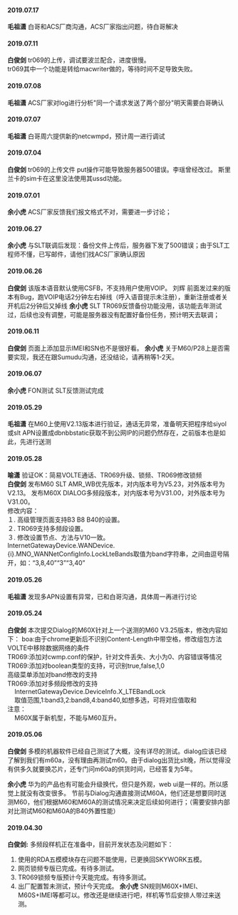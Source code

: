 
#### 2019.07.17
**毛祖潇**  白哥和ACS厂商沟通，ACS厂家指出问题，待白哥解决
#### 2019.07.11
**白俊剑**  tr069的上传，调试要波兰配合，进度很慢。  
tr069其中一个功能是转给macwriter做的，等待时间不足导致失败。
#### 2019.07.08
**毛祖潇**  ACS厂家对log进行分析"同一个请求发送了两个部分"明天需要白哥确认
#### 2019.07.07
**毛祖潇**  白哥周六提供新的netcwmpd，预计周一进行调试
#### 2019.07.04
**白俊剑**  tr069的上传文件 put操作可能导致服务器500错误。李瑶曾经改过。
斯里兰卡的sim卡在这里没法使用其ussd功能。
#### 2019.07.01
**余小虎**  ACS厂家反馈我们报文格式不对，需要进一步讨论；
#### 2019.06.27
**余小虎**  与SLT联调后发现：备份文件上传后，服务器下发了500错误；由于SLT工程师不懂，已写邮件，请他们找ACS厂家确认原因
#### 2019.06.26
**白俊剑**  该版本语音默认使用CSFB，不支持用户使用VOIP。
刘辉  前面发过来的版本有Bug，跑VOIP电话2分钟左右掉线（呼入语音提示未注册），重新注册或者关开机后2分钟后又掉线
**余小虎**  SLT TR069反馈备份功能没用，该功能去年测试过，后续也没有调整，可能是服务器没有配置好备份任务，预计明天去联调；
#### 2019.06.11
**白俊剑**  页面上添加显示IMEI和SN也不是很好看。
**余小虎**  关于M60/P28上是否需要实现，我还在跟Sumudu沟通，还没结论，请再稍等1-2天。
#### 2019.06.07
**余小虎**  FON测试 SLT反馈测试完成
#### 2019.05.29
**毛祖潇**  在M60上使用V2.13版本进行验证，通话无异常，准备明天把程序给siyol或slt
APN设置成dbnbbstatic获取不到公网IP的问题仍然存在，之前版本也是如此，先进行送测
#### 2019.05.28
**喻潇** 验证OK：简易VOLTE通话、TR069升级、锁频、TR069修改锁频  
**白俊剑**  发布M60 SLT AMR_WB优先版本，对内版本号为V5.23，对外版本号为V2.13。
发布M60X DIALOG多频段版本，对内版本号为V31.00，对外版本号为V31.00。<hide>  
修改内容：  
１. 高级管理页面支持B3 B8 B40的设置。  
２. TR069支持多频段设置。  
３. 修改设置节点、方法与V10一致。  
InternetGatewayDevice.WANDevice.{i}.MNO_WANNetConfigInfo.LockLteBands取值为band字符串，之间由逗号隔开，如：“3,8,40”“3”“3,40”
</hide>
#### 2019.05.26
**毛祖潇** 发现多APN设置有异常，已和白哥沟通，具体周一再进行讨论
#### 2019.05.24
**白俊剑**  本次提交Dialog的M60X针对上一个送测的M60 V3.25版本，修改内容如下：<hide>
boa:由于chrome更新后不识别Content-Length中带空格，修改组包方法  
VOLTE中移除数据网络的条件  
TR069:添加对cwmp.conf的保护，针对文件丢失、大小为0、内容错误等情况  
TR069:添加对boolean类型的支持，可识别true,false,1,0  
高级菜单添加对band修改的支持  
TR069:添加对多频段修改的支持  
     InternetGatewayDevice.DeviceInfo.X_LTEBandLock  
     取值范围,1:band3,2:band8,4:band40,如想多选，可将对应值取和  
注意：  
     M60X属于新机型，不能与M60互升。
</hide>
#### 2019.05.06
**白俊剑**  多模的机器软件已经自己测试了大概，没有详尽的测试。dialog应该已经了解到我们有m60a，没有理由再测试m60。由于dialog出货比slt晚，所以觉得没有供多久就要换芯片，还专门问m60a的供货时间，已经答复为5年。

**余小虎**  华为的产品也有可能会升级换代，但只是外观，web ui是一样的。所以感觉上就没有改变很多。
节前与Dialog沟通直接测试M60A，他们还是想要同时送测M60，他们根据M60和M60A的测试情况来决定后续如何进行；（需要安排内部对比测试M60和M60A的B40外置性能）

#### 2019.04.30
**白俊剑:**      多频段样机正在准备中，目前开发状态及问题如下：
   1. 使用的RDA五模模块存在问题不能使用，已更换回SKYWORK五模。
   2. 网页锁频专版已完成。有待多测试。
   3. TR069锁频专版预计今天能完成。有待多测试。
   4. 出厂配置暂未测试，预计今天完成。
**余小虎** SN规则M60X+IMEI、M60S+IMEI等都可以。修改还是继续进行吧，样机等节后安排人带过来送测。